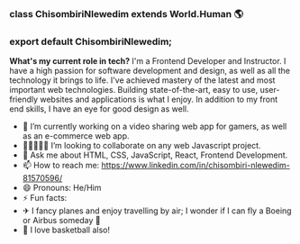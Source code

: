 ### class ChisombiriNlewedim extends World.Human 🌎
### export default ChisombiriNlewedim;

**What's my current role in tech?** I'm a Frontend Developer and Instructor.
I have a high passion for software development and design, as well as all the technology it brings to life.
I've achieved mastery of the latest and most important web technologies. Building state-of-the-art, easy to use, user-friendly websites and applications is what I enjoy.
In addition to my front end skills, I have an eye for good design as well.

- 🔭 I’m currently working on a video sharing web app for gamers, as well as an e-commerce web app.
- 👩🏻‍🤝‍🧑🏾 I’m looking to collaborate on any web Javascript project.
- 💬 Ask me about HTML, CSS, JavaScript, React, Frontend Development.
- 📫 How to reach me: https://www.linkedin.com/in/chisombiri-nlewedim-81570596/ 
- 😄 Pronouns: He/Him
- ⚡ Fun facts: 
- ✈  I fancy planes and enjoy travelling by air; I wonder if I can fly a Boeing or Airbus someday 🤔
- 🏀 I love basketball also! 

